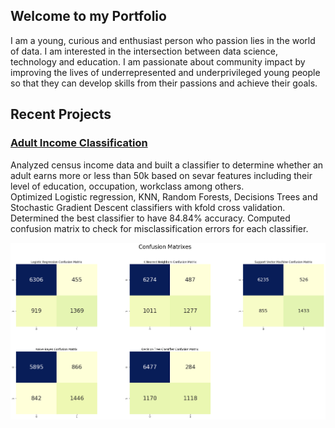 ## Welcome to my Portfolio

I am a young, curious and enthusiast person who passion lies in the world of data. I am interested in the intersection between data science, technology and education.  I am passionate about community impact by improving the lives of underrepresented and underprivileged young people so that they can develop skills from their passions and achieve their goals.

## Recent Projects
### [Adult Income Classification](https://github.com/SNWambui/Adult_Income_Classification/blob/master/README.md)

Analyzed census income data and built a classifier to determine whether an adult earns more or less than 50k based on sevar features including their level of education, occupation, workclass among others.<br>
Optimized Logistic regression, KNN, Random Forests, Decisions Trees and Stochastic Gradient Descent classifiers with kfold cross validation.<br>
Determined the best classifier to have 84.84% accuracy. Computed confusion matrix to check for misclassification errors for each classifier.

![png](output_87_0.png)
